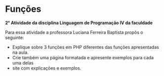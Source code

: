# Funções

**2° Atividade da disciplina Linguagem de Programação IV da faculdade**

Para essa atividade a professora Luciana Ferreira Baptista propôs o seguinte:

- Explique sobre 3 funções em PHP diferentes das funções apresentadas na aula.
- Crie também uma página formatada e apresente exemplos para cada uma delas
- site com explicações e exemplos.

